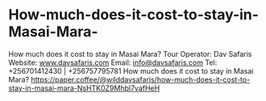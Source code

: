# How-much-does-it-cost-to-stay-in-Masai-Mara-
How much does it cost to stay in Masai Mara? Tour Operator: Dav Safaris      Website: www.davsafaris.com       Email: info@davsafaris.com  Tel: +256701412430 | +256757795781 How much does it cost to stay in Masai Mara? https://paper.coffee/@wilddavsafaris/how-much-does-it-cost-to-stay-in-masai-mara-NsHTK0Z9Mhbl7vafHeH
